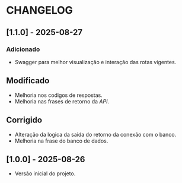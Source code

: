 # CHANGELOG

## [1.1.0] - 2025-08-27
### Adicionado
- Swagger para melhor visualização e interação das rotas vigentes.

## Modificado
- Melhoria nos codigos de respostas.
- Melhoria nas frases de retorno da _API_.

## Corrigido
- Alteração da logica da saida do retorno da conexão com o banco.
- Melhoria na frase do banco de dados.

## [1.0.0] - 2025-08-26
* Versão inicial do projeto.